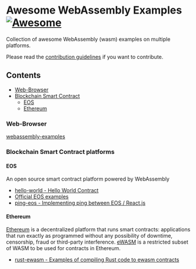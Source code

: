 # Awesome WebAssembly Examples [![Awesome](https://awesome.re/badge-flat.svg)](https://awesome.re)

Collection of awesome WebAssembly (wasm) examples on multiple platforms.

Please read the [contribution guidelines](CONTRIBUTING.md) if you want to contribute.

## Contents

- [Web-Browser](#web-browser)
- [Blockchain Smart Contract](#blockchain-smart-contract)
  - [EOS](#eos)
  - [Ethereum](#ethereum)

### Web-Browser

[webassembly-examples](https://github.com/mdn/webassembly-examples)

### Blockchain Smart Contract platforms

#### EOS

An open source smart contract platform powered by WebAssembly

- [hello-world - Hello World Contract](https://developers.eos.io/eosio-cpp/docs/hello-world)
- [Official EOS examples](https://github.com/EOSIO/eos/tree/master/contracts)
- [ping-eos - Implementing ping between EOS / React.js](https://github.com/eosasia/ping-eos)

#### Ethereum

[Ethereum](https://www.ethereum.org/) is a decentralized platform that runs smart contracts: applications that run exactly as programmed without any possibility of downtime, censorship, fraud or third-party interference.
[eWASM](https://github.com/ewasm/design#ethereum-flavored-webassembly-ewasm-design) is a restricted subset of WASM to be used for contracts in Ethereum.

- [rust-ewasm - Examples of compiling Rust code to ewasm contracts](https://github.com/ewasm/rust-ewasm)

